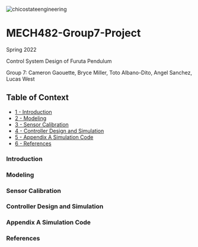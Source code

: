![chicostateengineering](https://user-images.githubusercontent.com/104525569/165656325-126c0024-a1b2-44f3-8fbc-4cbb8f84246b.png)
# MECH482-Group7-Project

 Spring 2022 
 
 Control System Design of Furuta Pendulum 
 
 Group 7: Cameron Gaouette, Bryce Miller, Toto Albano-Dito, Angel Sanchez, Lucas West 

## Table of Context
+ [1 - Introduction](#Introduction) 
+ [2 - Modeling](#Modeling)
+ [3 - Sensor Calibration](#SensorCalibration)
+ [4 - Controller Design and Simulation](#ControllerDesignandSimulation)
+ [5 - Appendix A Simulation Code](#AppendixASimulationCode)
+ [6 - References](#References)

### Introduction

### Modeling

### Sensor Calibration

### Controller Design and Simulation 

### Appendix A Simulation Code

### References 
